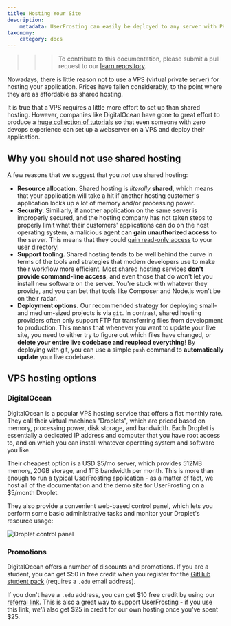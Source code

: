 ```yaml
---
title: Hosting Your Site
description:
    metadata: UserFrosting can easily be deployed to any server with PHP 7.1 or higher, a compatible database, and a webserver application (nginx, Apache, or IIS).
taxonomy:
    category: docs
---
```


>>> To contribute to this documentation, please submit a pull request to our [learn repository](https://github.com/userfrosting/learn/tree/master/pages).

Nowadays, there is little reason not to use a VPS (virtual private server) for hosting your application.  Prices have fallen considerably, to the point where they are as affordable as shared hosting.

It is true that a VPS requires a little more effort to set up than shared hosting.  However, companies like DigitalOcean have gone to great effort to produce a [huge collection of tutorials](https://www.digitalocean.com/community/tutorials) so that even someone with zero devops experience can set up a webserver on a VPS and deploy their application.

## Why you should not use shared hosting

A few reasons that we suggest that you _not_ use shared hosting:

- **Resource allocation.**  Shared hosting is _literally_ **shared**, which means that your application will take a hit if another hosting customer's application locks up a lot of memory and/or processing power.
- **Security.**  Similiarly, if another application on the same server is improperly secured, and the hosting company has not taken steps to properly limit what their customers' applications can do on the host operating system, a malicious agent can **gain unauthorized access** to the server.  This means that they could [gain read-only access](http://resources.infosecinstitute.com/risks-on-a-shared-hosting-server/) to your user directory!
- **Support tooling.**  Shared hosting tends to be well behind the curve in terms of the tools and strategies that modern developers use to make their workflow more efficient.  Most shared hosting services **don't provide command-line access**, and even those that do won't let you install new software on the server.  You're stuck with whatever they provide, and you can bet that tools like Composer and Node.js won't be on their radar.
- **Deployment options.**  Our recommended strategy for deploying small- and medium-sized projects is via `git`.  In contrast, shared hosting providers often only support FTP for transferring files from development to production.  This means that whenever you want to update your live site, you need to either try to figure out which files have changed, or **delete your entire live codebase and reupload everything**!  By deploying with git, you can use a simple `push` command to **automatically update** your live codebase.

## VPS hosting options

### DigitalOcean

DigitalOcean is a popular VPS hosting service that offers a flat monthly rate.  They call their virtual machines "Droplets", which are priced based on memory, processing power, disk storage, and bandwidth.  Each Droplet is essentially a dedicated IP address and computer that you have root access to, and on which you can install whatever operating system and software you like.

Their cheapest option is a USD $5/mo server, which provides 512MB memory, 20GB storage, and 1TB bandwidth per month.  This is more than enough to run a typical UserFrosting application - as a matter of fact, we host all of the documentation and the demo site for UserFrosting on a $5/month Droplet.

They also provide a convenient web-based control panel, which lets you perform some basic administrative tasks and monitor your Droplet's resource usage:

![Droplet control panel](/images/droplet.png)

### Promotions

DigitalOcean offers a number of discounts and promotions.  If you are a student, you can get $50 in free credit when you register for the [GitHub student pack](https://education.github.com/pack) (requires a `.edu` email address).

If you don't have a `.edu` address, you can get $10 free credit by using our [referral link](https://m.do.co/c/833058cf3824).  This is also a great way to support UserFrosting - if you use this link, _we'll_ also get $25 in credit for our own hosting once you've spent $25.
